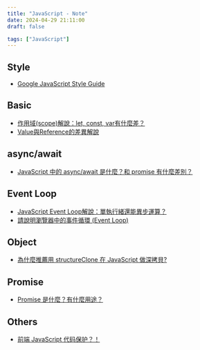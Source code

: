 ```yaml
---
title: "JavaScript - Note"
date: 2024-04-29 21:11:00
draft: false

tags: ["JavaScript"]
---
```


## Style
- [Google JavaScript Style Guide](https://google.github.io/styleguide/jsguide.html)

## Basic
- [作用域(scope)解說：let, const, var有什麼差？](https://www.youtube.com/watch?v=Pychc22EG4Q)
- [Value與Reference的差異解說](https://www.youtube.com/watch?v=1VZNfSjUfdU)

## async/await
- [JavaScript 中的 async/await 是什麼？和 promise 有什麼差別？](https://www.explainthis.io/zh-hant/swe/async-await)

## Event Loop
- [JavaScript Event Loop解說：單執行緒還能異步運算？](youtube.com/watch?v=z4S6ZxRD2rA)
- [請說明瀏覽器中的事件循環 (Event Loop)](https://www.explainthis.io/zh-hant/swe/what-is-event-loop)

## Object
- [為什麼推薦用 structureClone 在 JavaScript 做深拷貝?](https://www.explainthis.io/zh-hant/swe/structureClone)

## Promise
- [Promise 是什麼？有什麼用途？](https://www.explainthis.io/zh-hant/swe/what-is-promise)

## Others
- [前端 JavaScript 代码保护？！](https://www.bilibili.com/read/cv37465501)


<!-- ## Other
- [前端内参 | 前端内参](https://coffe1891.gitbook.io/frontend-hard-mode-interview) 
- [李钟意讲前端](https://docs.ffffee.com/)
- [「译」内存管理碰撞课程](https://segmentfault.com/a/1190000009878588)
- [Atomics 对象](https://www.bookstack.cn/read/es6-3rd/spilt.7.docs-arraybuffer.md)
- -->

